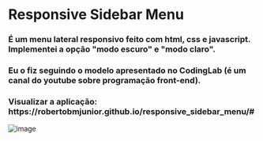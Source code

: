 <h1>Responsive Sidebar Menu</h1>
<h3>É um menu lateral responsivo feito com html, css e javascript. Implementei a opção "modo escuro" e "modo claro".</h3>
<h3>Eu o fiz seguindo o modelo apresentado no CodingLab (é um canal do youtube sobre programação front-end).</h3>
<h3>Visualizar a aplicação: https://robertobmjunior.github.io/responsive_sidebar_menu/# </h3>

![image](https://user-images.githubusercontent.com/121899636/225184261-537b81d4-b4f1-40bc-ba45-578244c0a9bc.png)

